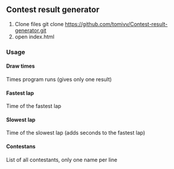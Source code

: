 ## Contest result generator
1. Clone files git clone https://github.com/tomivv/Contest-result-generator.git
2. open index.html

### Usage
#### Draw times 
Times program runs (gives only one result)
#### Fastest lap
Time of the fastest lap
#### Slowest lap
Time of the slowest lap (adds seconds to the fastest lap)
#### Contestans
List of all contestants, only one name per line
